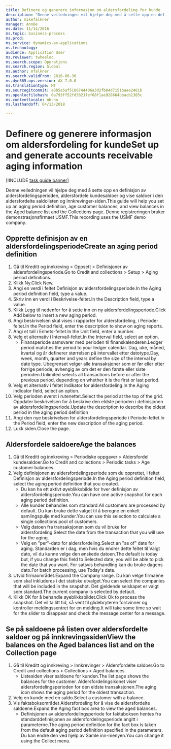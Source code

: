 ```yaml
--- 
title: Definere og generere informasjon om aldersfordeling for kunde
description: "Denne veiledningen vil hjelpe deg med å sette opp en definisjon av aldersfordelingsperioden, aldersfordele kundesaldoer og vise saldoer i den aldersfordelte saldolisten og Innkrevinger-siden."
author: mikefalkner
manager: AnnBe
ms.date: 11/14/2016
ms.topic: business-process
ms.prod: 
ms.service: dynamics-ax-applications
ms.technology: 
audience: Application User
ms.reviewer: twheeloc
ms.search.scope: Operations
ms.search.region: Global
ms.author: mfalkner
ms.search.validFrom: 2016-06-30
ms.dyn365.ops.version: AX 7.0.0
ms.translationtype: HT
ms.sourcegitcommit: a8b5a5af5108744406a3d2fb84d7151baea2481b
ms.openlocfilehash: 0a793ff52fd5821fef68f1ae928664bbacb1305c
ms.contentlocale: nb-no
ms.lasthandoff: 04/13/2018

---
```

# <a name="set-up-and-generate-accounts-receivable-aging-information"></a><span data-ttu-id="4827b-103">Definere og generere informasjon om aldersfordeling for kunde</span><span class="sxs-lookup"><span data-stu-id="4827b-103">Set up and generate accounts receivable aging information</span></span>

[!INCLUDE [task guide banner](../../includes/task-guide-banner.md)]

<span data-ttu-id="4827b-104">Denne veiledningen vil hjelpe deg med å sette opp en definisjon av aldersfordelingsperioden, aldersfordele kundesaldoer og vise saldoer i den aldersfordelte saldolisten og Innkrevinger-siden.</span><span class="sxs-lookup"><span data-stu-id="4827b-104">This guide will help you set up an aging period definition, age customer balances, and view balances in the Aged balance list and the Collections page.</span></span> <span data-ttu-id="4827b-105">Denne registreringen bruker demonstrasjonsfirmaet USMF.</span><span class="sxs-lookup"><span data-stu-id="4827b-105">This recording uses the USMF demo company.</span></span>


## <a name="create-an-aging-period-definition"></a><span data-ttu-id="4827b-106">Opprette definisjon av en aldersfordelingsperiode</span><span class="sxs-lookup"><span data-stu-id="4827b-106">Create an aging period definition</span></span>
1. <span data-ttu-id="4827b-107">Gå til Kreditt og innkreving > Oppsett > Definisjoner av aldersfordelingsperiode.</span><span class="sxs-lookup"><span data-stu-id="4827b-107">Go to Credit and collections > Setup > Aging period definitions.</span></span>
2. <span data-ttu-id="4827b-108">Klikk Ny.</span><span class="sxs-lookup"><span data-stu-id="4827b-108">Click New.</span></span>
3. <span data-ttu-id="4827b-109">Angi en verdi i feltet Definisjon av aldersfordelingsperiode.</span><span class="sxs-lookup"><span data-stu-id="4827b-109">In the Aging period definition field, type a value.</span></span>
4. <span data-ttu-id="4827b-110">Skriv inn en verdi i Beskrivelse-feltet.</span><span class="sxs-lookup"><span data-stu-id="4827b-110">In the Description field, type a value.</span></span>
5. <span data-ttu-id="4827b-111">Klikk Legg til nedenfor for å sette inn en ny aldersfordelingsperiode.</span><span class="sxs-lookup"><span data-stu-id="4827b-111">Click Add below to insert a new aging period.</span></span>
6. <span data-ttu-id="4827b-112">Angi beskrivelsen skal vises i rapporter for aldersfordeling, i Periode-feltet.</span><span class="sxs-lookup"><span data-stu-id="4827b-112">In the Period field, enter the description to show on aging reports.</span></span>
7. <span data-ttu-id="4827b-113">Angi et tall i Enhets-feltet.</span><span class="sxs-lookup"><span data-stu-id="4827b-113">In the Unit field, enter a number.</span></span>
8. <span data-ttu-id="4827b-114">Velg et alternativ i Intervall-feltet.</span><span class="sxs-lookup"><span data-stu-id="4827b-114">In the Interval field, select an option.</span></span>
    * <span data-ttu-id="4827b-115">Finansperiode samsvarer med perioden til finanskalenderen.</span><span class="sxs-lookup"><span data-stu-id="4827b-115">Ledger period matches the period to your ledger calendar.</span></span> <span data-ttu-id="4827b-116">Dag, uke, måned, kvartal og år definerer størrelsen på intervallet etter datotype.</span><span class="sxs-lookup"><span data-stu-id="4827b-116">Day, week, month, quarter and years define the size of the interval by date type.</span></span> <span data-ttu-id="4827b-117">Ubegrenset velger alle transaksjoner som er før eller etter forrige periode, avhengig av om det er den første eller siste perioden.</span><span class="sxs-lookup"><span data-stu-id="4827b-117">Unlimited selects all transactions before or after the previous period, depending on whether it is the first or last period.</span></span>  
9. <span data-ttu-id="4827b-118">Velg et alternativ i feltet Indikator for aldersfordeling.</span><span class="sxs-lookup"><span data-stu-id="4827b-118">In the Aging indicator field, select an option.</span></span>
10. <span data-ttu-id="4827b-119">Velg perioden øverst i rutenettet.</span><span class="sxs-lookup"><span data-stu-id="4827b-119">Select the period at the top of the grid.</span></span> <span data-ttu-id="4827b-120">Oppdater beskrivelsen for å beskrive den eldste perioden i definisjonen av aldersfordelingsperiode.</span><span class="sxs-lookup"><span data-stu-id="4827b-120">Update the description to describe the oldest period in the aging period definition</span></span>
11. <span data-ttu-id="4827b-121">Angi den nye beskrivelsen for aldersfordelingsperiode i Periode-feltet.</span><span class="sxs-lookup"><span data-stu-id="4827b-121">In the Period field, enter the new description of the aging period.</span></span>
12. <span data-ttu-id="4827b-122">Lukk siden.</span><span class="sxs-lookup"><span data-stu-id="4827b-122">Close the page.</span></span>

## <a name="age-the-balances"></a><span data-ttu-id="4827b-123">Aldersfordele saldoere</span><span class="sxs-lookup"><span data-stu-id="4827b-123">Age the balances</span></span>
1. <span data-ttu-id="4827b-124">Gå til Kreditt og innkreving > Periodiske oppgaver > Aldersfordel kundesaldoer.</span><span class="sxs-lookup"><span data-stu-id="4827b-124">Go to Credit and collections > Periodic tasks > Age customer balances.</span></span>
2. <span data-ttu-id="4827b-125">Velg definisjonen av aldersfordelingsperiode som du opprettet, i feltet Definisjon av aldersfordelingsperiode.</span><span class="sxs-lookup"><span data-stu-id="4827b-125">In the Aging period definition field, select the aging period definition that you created.</span></span>
    * <span data-ttu-id="4827b-126">Du kan ha ett aktivt øyeblikksbilde for hver definisjon av aldersfordelingsperiode.</span><span class="sxs-lookup"><span data-stu-id="4827b-126">You can have one active snapshot for each aging period definition.</span></span>  
    * <span data-ttu-id="4827b-127">Alle kunder behandles som standard.</span><span class="sxs-lookup"><span data-stu-id="4827b-127">All customers are processed by default.</span></span> <span data-ttu-id="4827b-128">Du kan bruke dette valget til å beregne en enkelt samlingspulje med kunder.</span><span class="sxs-lookup"><span data-stu-id="4827b-128">You can use this selection to calculate a single collections pool of customers.</span></span>  
    * <span data-ttu-id="4827b-129">Velg datoen fra transaksjonen som du vil bruke for aldersfordeling.</span><span class="sxs-lookup"><span data-stu-id="4827b-129">Select the date from the transaction that you will use for the aging.</span></span>  
    * <span data-ttu-id="4827b-130">Velg en "per"-dato for aldersfordeling.</span><span class="sxs-lookup"><span data-stu-id="4827b-130">Select an "as of" date for aging.</span></span> <span data-ttu-id="4827b-131">Standarden er i dag, men hvis du endrer dette feltet til Valgt dato, vil du kunne velge den ønskede datoen.</span><span class="sxs-lookup"><span data-stu-id="4827b-131">The default is today but, if you change this field to Selected date, you will be able to pick the date that you want.</span></span> <span data-ttu-id="4827b-132">For satsvis behandling kan du bruke dagens dato.</span><span class="sxs-lookup"><span data-stu-id="4827b-132">For batch processing, use Today's date.</span></span>  
3. <span data-ttu-id="4827b-133">Utvid firmaområdet.</span><span class="sxs-lookup"><span data-stu-id="4827b-133">Expand the Company range.</span></span> <span data-ttu-id="4827b-134">Du kan velge firmaene som skal inkluderes i det statiske utvalget.</span><span class="sxs-lookup"><span data-stu-id="4827b-134">You can select the companies that will be included in the snapshot.</span></span> <span data-ttu-id="4827b-135">Det gjeldende selskapet er valgt som standard.</span><span class="sxs-lookup"><span data-stu-id="4827b-135">The current company is selected by default.</span></span>
4. <span data-ttu-id="4827b-136">Klikk OK for å behandle øyeblikksbildet.</span><span class="sxs-lookup"><span data-stu-id="4827b-136">Click Ok to process the snapshot.</span></span> <span data-ttu-id="4827b-137">Det vil ta litt tid, så vent til glidebryteren forsvinner og kontroller meldingssentret for en melding.</span><span class="sxs-lookup"><span data-stu-id="4827b-137">It will take some time so wait for the slider to disappear and check the message center for a message.</span></span>

## <a name="view-the-balances-on-the-aged-balances-list-and-on-the-collection-page"></a><span data-ttu-id="4827b-138">Se på saldoene på listen over aldersfordelte saldoer og på innkrevingssiden</span><span class="sxs-lookup"><span data-stu-id="4827b-138">View the balances on the Aged balances list and on the Collection page</span></span>
1. <span data-ttu-id="4827b-139">Gå til Kreditt og innkreving > Innkrevinger > Aldersfordelte saldoer.</span><span class="sxs-lookup"><span data-stu-id="4827b-139">Go to Credit and collections > Collections > Aged balances.</span></span>
    * <span data-ttu-id="4827b-140">Listesiden viser saldoene for kunden.</span><span class="sxs-lookup"><span data-stu-id="4827b-140">The list page shows the balances for the customer.</span></span> <span data-ttu-id="4827b-141">Aldersfordelingsikonet viser aldersfordelingsperioden for den eldste transaksjonen.</span><span class="sxs-lookup"><span data-stu-id="4827b-141">The aging icon shows the aging period for the oldest transaction.</span></span>  
2. <span data-ttu-id="4827b-142">Velg en kunde med en saldo.</span><span class="sxs-lookup"><span data-stu-id="4827b-142">Select a customer with a balance.</span></span>
3. <span data-ttu-id="4827b-143">Vis faktaboksområdet Aldersfordeling for å vise de aldersfordelte saldoene.</span><span class="sxs-lookup"><span data-stu-id="4827b-143">Expand the Aging fact box area to view the aged balances.</span></span>
    * <span data-ttu-id="4827b-144">Definisjonen av aldersfordelingsperiode for faktaboksen hentes fra standarddefinisjonen av aldersfordelingsperiode angitt i parameterne.</span><span class="sxs-lookup"><span data-stu-id="4827b-144">The aging period definition for the fact box is taken from the default aging period definition specified in the parameters.</span></span> <span data-ttu-id="4827b-145">Du kan endre den ved hjelp av Samle inn-menyen.</span><span class="sxs-lookup"><span data-stu-id="4827b-145">You can change it using the Collect menu.</span></span>  



